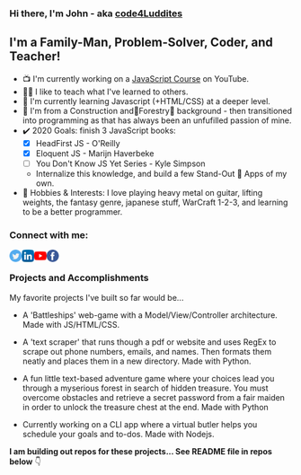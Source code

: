 <!-- Github Profile - update projects, sych latest blog posts and YT vids -->

### Hi there, I'm John - aka [code4Luddites](https://www.youtube.com/channel/UCQFaF3k36gREt5hA7BmCjpQ?view_as=subscriber) 

## I'm a Family-Man, Problem-Solver, Coder, and Teacher!

- 📺 I'm currently working on a [JavaScript Course](https://www.youtube.com/channel/UCQFaF3k36gREt5hA7BmCjpQ?view_as=subscriber/) on YouTube.
- 👨‍🏫 I like to teach what I've learned to others.
- 📖 I'm currently learning Javascript (+HTML/CSS) at a deeper level.
- 👷 I'm from a Construction and🌱Forestry🌳 background - then transitioned into programming as that has always been an unfufilled passion of mine.
- ✔️ 2020 Goals: finish 3 JavaScript books:</br> 
    - [x] HeadFirst JS - O'Reilly
    - [x] Eloquent JS - Marijn Haverbeke
    - [ ] You Don't Know JS Yet Series - Kyle Simpson</br>
    - Internalize this knowledge, and build a few Stand-Out 🤩 Apps of my own.
- 🎸 Hobbies & Interests: I love playing heavy metal on guitar, lifting weights, the fantasy genre, japanese stuff, WarCraft 1-2-3, and learning to be a better programmer.


<!--  put social contacts here -->
### Connect with me:

[<img align="left" alt="twitter" width="22px" src="twitter.png">](https://twitter.com/john_mckirdy)
[<img align="left" alt="linkedIn" width="22px" src="linkedin.png">](https://www.linkedin.com/in/john-mckirdy-a342861b8/?trk=people-guest_people_search-card&originalSubdomain=ca)
[<img align="left" alt="youTube" width="22px" src="youtube.png">](https://www.youtube.com/channel/UCQFaF3k36gREt5hA7BmCjpQ?view_as=subscriber)
[<img align="left" alt="facebook" width="22px" src="facebook.png">](https://www.facebook.com/johnsblog.org)
</br>

<!-- projects obviously -->
### Projects and Accomplishments

My favorite projects I've built so far would be...

- A 'Battleships' web-game with a Model/View/Controller architecture. Made with JS/HTML/CSS.

- A 'text scraper' that runs though a pdf or website and uses RegEx to scrape out phone numbers, emails, and names. Then formats them neatly and places them in a new directory. Made with Python.

- A fun little text-based adventure game where your choices lead you through a myserious forest in search of hidden treasure. You must overcome obstacles and retrieve a secret password from a fair maiden in order to unlock the treasure chest at the end. Made with Python

- Currently working on a CLI app where a virtual butler helps you schedule your goals and to-dos. Made with Nodejs.

**I am building out repos for these projects... 
See README file in repos below** 👇

<br/>
<br/>